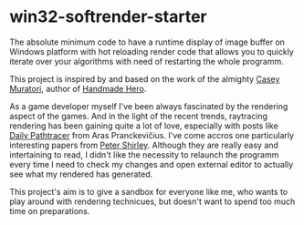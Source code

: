 # win32-softrender-starter
The absolute minimum code to have a runtime display of image buffer on Windows platform with hot reloading render code that allows you to quickly iterate over your algorithms with need of restarting the whole programm.

This project is inspired by and based on the work of the almighty [Casey Muratori](https://caseymuratori.com/about), author of [Handmade Hero](https://handmadehero.org/).

As a game developer myself I've been always fascinated by the rendering aspect of the games.
And in the light of the recent trends, raytracing rendering has been gaining quite a lot of love, especially with posts like [Daily Pathtracer](https://aras-p.info/blog/2018/03/28/Daily-Pathtracer-Part-0-Intro/) from Aras Pranckevičius.
I've come accros one particularly interesting papers from [Peter Shirley](https://twitter.com/Peter_shirley/). Although they are really easy and intertaining to read, I didn't like the necessity to relaunch the programm every time I need to check my changes and open external editor to actually see what my rendered has generated.

This project's aim is to give a sandbox for everyone like me, who wants to play around with rendering technicues, but doesn't want to spend too much time on preparations.
